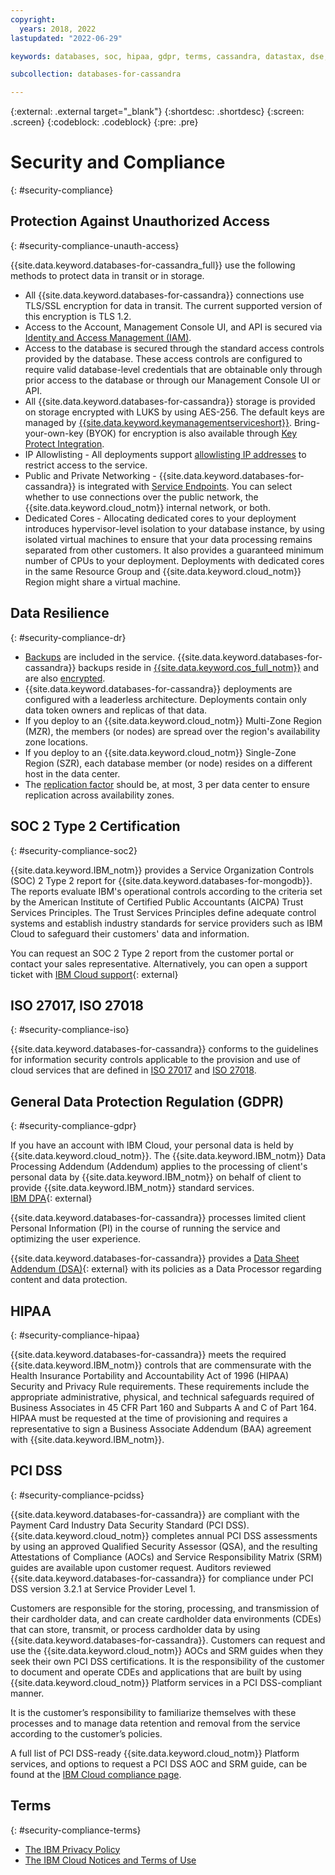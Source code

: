 ```yaml
---
copyright:
  years: 2018, 2022
lastupdated: "2022-06-29"

keywords: databases, soc, hipaa, gdpr, terms, cassandra, datastax, dse, datastax security compliance, datastax dedicated cores

subcollection: databases-for-cassandra

---
```


{:external: .external target="_blank"}
{:shortdesc: .shortdesc}
{:screen: .screen}
{:codeblock: .codeblock}
{:pre: .pre}

# Security and Compliance
{: #security-compliance}

## Protection Against Unauthorized Access
{: #security-compliance-unauth-access}

{{site.data.keyword.databases-for-cassandra_full}} use the following methods to protect data in transit or in storage.
- All {{site.data.keyword.databases-for-cassandra}} connections use TLS/SSL encryption for data in transit. The current supported version of this encryption is TLS 1.2.
- Access to the Account, Management Console UI, and API is secured via [Identity and Access Management (IAM)](/docs/databases-for-cassandra?topic=cloud-databases-iam).
- Access to the database is secured through the standard access controls provided by the database. These access controls are configured to require valid database-level credentials that are obtainable only through prior access to the database or through our Management Console UI or API.
- All {{site.data.keyword.databases-for-cassandra}} storage is provided on storage encrypted with LUKS by using AES-256. The default keys are managed by [{{site.data.keyword.keymanagementserviceshort}}](/docs/key-protect?topic=key-protect-about). Bring-your-own-key (BYOK) for encryption is also available through [Key Protect Integration](/docs/databases-for-cassandra?topic=cloud-databases-key-protect).
- IP Allowlisting - All deployments support [allowlisting IP addresses](/docs/databases-for-cassandra?topic=cloud-databases-allowlisting) to restrict access to the service.
- Public and Private Networking - {{site.data.keyword.databases-for-cassandra}} is integrated with [Service Endpoints](/docs/databases-for-cassandra?topic=cloud-databases-service-endpoints). You can select whether to use connections over the public network, the {{site.data.keyword.cloud_notm}} internal network, or both.
- Dedicated Cores - Allocating dedicated cores to your deployment introduces hypervisor-level isolation to your database instance, by using isolated virtual machines to ensure that your data processing remains separated from other customers. It also provides a guaranteed minimum number of CPUs to your deployment. Deployments with dedicated cores in the same Resource Group and {{site.data.keyword.cloud_notm}} Region might share a virtual machine.

## Data Resilience
{: #security-compliance-dr}

- [Backups](/docs/databases-for-cassandra?topic=cloud-databases-dashboard-backups) are included in the service. {{site.data.keyword.databases-for-cassandra}} backups reside in [{{site.data.keyword.cos_full_notm}}](/docs/cloud-object-storage?topic=cloud-object-storage-about-cloud-object-storage&cloud-object-storage-about-cloud-object-storage) and are also [encrypted](/docs/cloud-object-storage?topic=cloud-object-storage-security).
- {{site.data.keyword.databases-for-cassandra}} deployments are configured with a leaderless architecture. Deployments contain only data token owners and replicas of that data.
- If you deploy to an {{site.data.keyword.cloud_notm}} Multi-Zone Region (MZR), the members (or nodes) are spread over the region's availability zone locations. 
- If you deploy to an {{site.data.keyword.cloud_notm}} Single-Zone Region (SZR), each database member (or node) resides on a different host in the data center. 
- The [replication factor](/docs/databases-for-cassandra?topic=databases-for-cassandra-high-availability#replication-keystores-and-high-availability) should be, at most, 3 per data center to ensure replication across availability zones. 

## SOC 2 Type 2 Certification
{: #security-compliance-soc2}

{{site.data.keyword.IBM_notm}} provides a Service Organization Controls (SOC) 2 Type 2 report for {{site.data.keyword.databases-for-mongodb}}. The reports evaluate IBM's operational controls according to the criteria set by the American Institute of Certified Public Accountants (AICPA) Trust Services Principles. The Trust Services Principles define adequate control systems and establish industry standards for service providers such as IBM Cloud to safeguard their customers' data and information.

You can request an SOC 2 Type 2 report from the customer portal or contact your sales representative. Alternatively, you can open a support ticket with [IBM Cloud support](https://cloud.ibm.com/unifiedsupport/supportcenter){: external}

## ISO 27017, ISO 27018
{: #security-compliance-iso}

{{site.data.keyword.databases-for-cassandra}} conforms to the guidelines for information security controls applicable to the provision and use of cloud services that are defined in [ISO 27017](https://www.iso.org/standard/43757.html) and [ISO 27018](https://www.iso.org/standard/76559.html).

## General Data Protection Regulation (GDPR) 
{: #security-compliance-gdpr}

If you have an account with IBM Cloud, your personal data is held by {{site.data.keyword.cloud_notm}}. The {{site.data.keyword.IBM_notm}} Data Processing Addendum (Addendum) applies to the processing of client's personal data by {{site.data.keyword.IBM_notm}} on behalf of client to provide {{site.data.keyword.IBM_notm}} standard services.  
[IBM DPA](https://www.ibm.com/support/customer/zz/en/dpa.html){: external}

{{site.data.keyword.databases-for-cassandra}} processes limited client Personal Information (PI) in the course of running the service and optimizing the user experience. 

{{site.data.keyword.databases-for-cassandra}} provides a [Data Sheet Addendum (DSA)](https://www.ibm.com/software/reports/compatibility/clarity-reports/report/html/softwareReqsForProduct?deliverableId=CD09D2E06DC811E8A0B560E89C071ECC){: external} with its policies as a Data Processor regarding content and data protection. 

## HIPAA
{: #security-compliance-hipaa}

{{site.data.keyword.databases-for-cassandra}} meets the required {{site.data.keyword.IBM_notm}} controls that are commensurate with the Health Insurance Portability and Accountability Act of 1996 (HIPAA) Security and Privacy Rule requirements. These requirements include the appropriate administrative, physical, and technical safeguards required of Business Associates in 45 CFR Part 160 and Subparts A and C of Part 164. HIPAA must be requested at the time of provisioning and requires a representative to sign a Business Associate Addendum (BAA) agreement with {{site.data.keyword.IBM_notm}}.

## PCI DSS
{: #security-compliance-pcidss}

{{site.data.keyword.databases-for-cassandra}} are compliant with the Payment Card Industry Data Security Standard (PCI DSS). {{site.data.keyword.cloud_notm}} completes annual PCI DSS assessments by using an approved Qualified Security Assessor (QSA), and the resulting Attestations of Compliance (AOCs) and Service Responsibility Matrix (SRM) guides are available upon customer request. Auditors reviewed {{site.data.keyword.databases-for-cassandra}} for compliance under PCI DSS version 3.2.1 at Service Provider Level 1. 

Customers are responsible for the storing, processing, and transmission of their cardholder data, and can create cardholder data environments (CDEs) that can store, transmit, or process cardholder data by using {{site.data.keyword.databases-for-cassandra}}. Customers can request and use the {{site.data.keyword.cloud_notm}} AOCs and SRM guides when they seek their own PCI DSS certifications. It is the responsibility of the customer to document and operate CDEs and applications that are built by using {{site.data.keyword.cloud_notm}} Platform services in a PCI DSS-compliant manner.

It is the customer’s responsibility to familiarize themselves with these processes and to manage data retention and removal from the service according to the customer’s policies.

A full list of PCI DSS-ready {{site.data.keyword.cloud_notm}} Platform services, and options to request a PCI DSS AOC and SRM guide, can be found at the [IBM Cloud compliance page](https://www.ibm.com/cloud/compliance/industry).


## Terms
{: #security-compliance-terms}

- [The IBM Privacy Policy](https://www.ibm.com/privacy/us/en/)
- [The IBM Cloud Notices and Terms of Use](/docs/overview/terms-of-use?topic=overview-terms)
